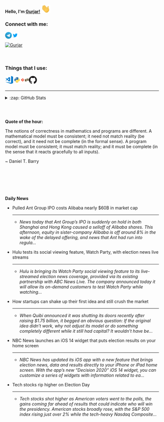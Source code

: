 #### Hello, I'm [Gurjar!](https://GurjarKing.github.io) <img src="https://raw.githubusercontent.com/ABSphreak/ABSphreak/master/gifs/Hi.gif" width="30px"></h2>


### Connect with me:

[<img align="left" alt="Gurjar | Telegram" width="22px" src="https://raw.githubusercontent.com/github/explore/80688e429a7d4ef2fca1e82350fe8e3517d3494d/topics/telegram/telegram.png" />][Telegram]
[<img align="left" alt="Gurjar | Twitter" width="22px" src="https://raw.githubusercontent.com/github/explore/80688e429a7d4ef2fca1e82350fe8e3517d3494d/topics/twitter/twitter.png" />][Twitter]
<br >
<br >
<a href="https://github.com/GurjarKing"><img src="https://komarev.com/ghpvc/?username=GurjarKing" alt="Gurjar" /></a> <br />
<br />
<br />
<!-- <br >

![](https://visitor-badge.glitch.me/badge?page_id=GurjarKing)

<br /> -->

### Things that I use:

[<img align="left" alt="Visual Studio Code" width="26px" src="https://raw.githubusercontent.com/github/explore/80688e429a7d4ef2fca1e82350fe8e3517d3494d/topics/visual-studio-code/visual-studio-code.png" />][VSCode]
[<img align="left" alt="Python" width="26px" src="https://raw.githubusercontent.com/github/explore/80688e429a7d4ef2fca1e82350fe8e3517d3494d/topics/python/python.png" />][Python]
[<img align="left" alt="Git" width="26px" src="https://raw.githubusercontent.com/github/explore/80688e429a7d4ef2fca1e82350fe8e3517d3494d/topics/git/git.png" />][Git]
[<img align="left" alt="GitHub" width="26px" src="https://raw.githubusercontent.com/github/explore/78df643247d429f6cc873026c0622819ad797942/topics/github/github.png" />][Github]

<br />
<br />

---
<details>
  <summary>:zap: GitHub Stats</summary>

<img align="left" alt="Gurjar's Github Stats" src="https://github-readme-stats.vercel.app/api?username=GurjarKing&show_icons=true&hide_border=true&count_private=true&include_all_commit=true&theme=algolia" />

</details>

<!-- ### 🔔 My latest tweet
<a href="https://twitter.com/Gurjar_King43" target="_blank">
	<img src="https://github.com/GurjarKing/GurjarKing/raw/master/tweet.png" width="70%" align="center" alt="Click to view on Twitter" title="My latest tweet, as an image"/>
</a> -->
<br>

<pre>

</pre>

**Quote of the hour:**

The notions of correctness in mathematics and programs are different. A mathematical model must be consistent; it need not match reality (be correct), and it need not be complete (in the formal sense). A program model must be consistent; it must match reality; and it must be complete (in the sense that it reacts gracefully to all inputs).

~ Daniel T. Barry
<pre>

</pre>
<br>
<pre>


</pre>
<strong>Daily News</strong>
  
  - Pulled Ant Group IPO costs Alibaba nearly $60B in market cap
     <hr/>
     
      - *News today that Ant Group’s IPO is suddenly on hold in both Shanghai and Hong Kong caused a selloff of Alibaba shares. This afternoon, equity in sister-company Alibaba is off around 8% in the wake of the delayed offering, and news that Ant had run into regula…*
     
  - Hulu tests its social viewing feature, Watch Party, with election news live streams
      <hr/>
      
      - *Hulu is bringing its Watch Party social viewing feature to its live-streamed election news coverage, provided via its existing partnership with ABC News Live. The company announced today it will allow its on-demand customers to test Watch Party while watching…*
      
  - How startups can shake up their first idea and still crush the market
      <hr/>
      
      - *When Quibi announced it was shutting its doors recently after raising $1.75 billion, it begged an obvious question: If the original idea didn’t work, why not adjust its model or do something completely different while it still had capital? It wouldn’t have be…*
      
  - NBC News launches an iOS 14 widget that puts election results on your home screen
      <hr/>
      
      - *NBC News has updated its iOS app with a new feature that brings election news, data and results directly to your iPhone or iPad home screen. With the app’s new “Decision 2020” iOS 14 widget, you can customize a series of widgets with information related to ea…*
       
  - Tech stocks rip higher on Election Day
      <hr/>
       
       - *Tech stocks shot higher as American voters went to the polls, the gains coming far ahead of results that could indicate who will win the presidency. American stocks broadly rose, with the S&P 500 index rising just over 2% while the tech-heavy Nasdaq Composite…*
      

<br />

[VSCode]: https://code.visualstudio.com/
[Python]: https://www.python.org/
[Git]: https://git-scm.com/
[Github]: https://github.com/
[Telegram]: https://t.me/Gurjar_King/
[Twitter]: https://twitter.com/Gurjar_King43/
